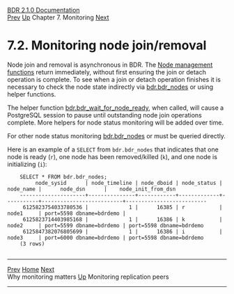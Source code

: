   [BDR 2.1.0 Documentation](README.md)                                                                                                
  [Prev](monitoring-why.md "Why monitoring matters")   [Up](monitoring.md)    Chapter 7. Monitoring    [Next](monitoring-peers.md "Monitoring replication peers")  


# 7.2. Monitoring node join/removal

Node join and removal is asynchronous in BDR. The [Node management
functions](functions-node-mgmt.md) return immediately, without first
ensuring the join or detach operation is complete. To see when a join or
detach operation finishes it is necessary to check the node state
indirectly via [bdr.bdr_nodes](catalog-bdr-nodes.md) or using helper
functions.

The helper function
[bdr.bdr_wait_for_node_ready](functions-node-mgmt.md#FUNCTION-BDR-WAIT-FOR-NODE-READY),
when called, will cause a PostgreSQL session to pause until outstanding
node join operations complete. More helpers for node status monitoring
will be added over time.

For other node status monitoring [bdr.bdr_nodes](catalog-bdr-nodes.md)
or must be queried directly.

Here is an example of a `SELECT` from
`bdr.bdr_nodes` that indicates that one node is ready
(`r`), one node has been removed/killed (`k`), and
one node is initializing (`i`):

``` PROGRAMLISTING
    SELECT * FROM bdr.bdr_nodes;
         node_sysid      | node_timeline | node_dboid | node_status | node_name |      node_dsn      |    node_init_from_dsn
    ---------------------+---------------+------------+-------------+-----------+--------------------------+--------------------------
     6125823754033780536 |             1 |      16385 | r           | node1     | port=5598 dbname=bdrdemo |
     6125823714403985168 |             1 |      16386 | k           | node2     | port=5599 dbname=bdrdemo | port=5598 dbname=bdrdemo
     6125847382076805699 |             1 |      16386 | i           | node3     | port=6000 dbname=bdrdemo | port=5598 dbname=bdrdemo
    (3 rows)
    
```



  -------------------------------------------- -------------------------------------- ----------------------------------------------
  [Prev](monitoring-why.md)     [Home](README.md)      [Next](monitoring-peers.md)  
  Why monitoring matters                        [Up](monitoring.md)                    Monitoring replication peers
  -------------------------------------------- -------------------------------------- ----------------------------------------------
